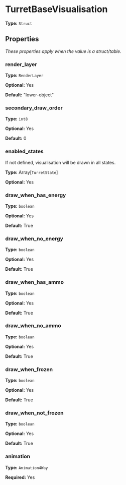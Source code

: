 # TurretBaseVisualisation

**Type:** `Struct`

## Properties

*These properties apply when the value is a struct/table.*

### render_layer

**Type:** `RenderLayer`

**Optional:** Yes

**Default:** "lower-object"

### secondary_draw_order

**Type:** `int8`

**Optional:** Yes

**Default:** 0

### enabled_states

If not defined, visualisation will be drawn in all states.

**Type:** Array[`TurretState`]

**Optional:** Yes

### draw_when_has_energy

**Type:** `boolean`

**Optional:** Yes

**Default:** True

### draw_when_no_energy

**Type:** `boolean`

**Optional:** Yes

**Default:** True

### draw_when_has_ammo

**Type:** `boolean`

**Optional:** Yes

**Default:** True

### draw_when_no_ammo

**Type:** `boolean`

**Optional:** Yes

**Default:** True

### draw_when_frozen

**Type:** `boolean`

**Optional:** Yes

**Default:** True

### draw_when_not_frozen

**Type:** `boolean`

**Optional:** Yes

**Default:** True

### animation

**Type:** `Animation4Way`

**Required:** Yes

